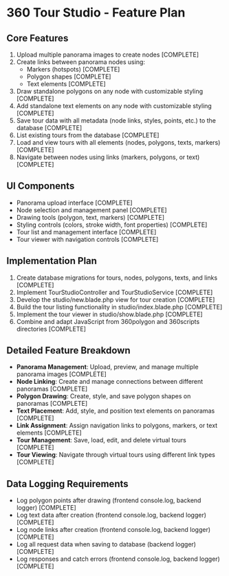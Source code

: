 # 360 Tour Studio - Feature Plan

## Core Features
1. Upload multiple panorama images to create nodes [COMPLETE]
2. Create links between panorama nodes using:
   - Markers (hotspots) [COMPLETE]
   - Polygon shapes [COMPLETE]
   - Text elements [COMPLETE]
3. Draw standalone polygons on any node with customizable styling [COMPLETE]
4. Add standalone text elements on any node with customizable styling [COMPLETE]
5. Save tour data with all metadata (node links, styles, points, etc.) to the database [COMPLETE]
6. List existing tours from the database [COMPLETE]
7. Load and view tours with all elements (nodes, polygons, texts, markers) [COMPLETE]
8. Navigate between nodes using links (markers, polygons, or text) [COMPLETE]

## UI Components
- Panorama upload interface [COMPLETE]
- Node selection and management panel [COMPLETE]
- Drawing tools (polygon, text, markers) [COMPLETE]
- Styling controls (colors, stroke width, font properties) [COMPLETE]
- Tour list and management interface [COMPLETE]
- Tour viewer with navigation controls [COMPLETE]

## Implementation Plan
1. Create database migrations for tours, nodes, polygons, texts, and links [COMPLETE]
2. Implement TourStudioController and TourStudioService [COMPLETE]
3. Develop the studio/new.blade.php view for tour creation [COMPLETE]
4. Build the tour listing functionality in studio/index.blade.php [COMPLETE]
5. Implement the tour viewer in studio/show.blade.php [COMPLETE]
6. Combine and adapt JavaScript from 360polygon and 360scripts directories [COMPLETE]

## Detailed Feature Breakdown
- **Panorama Management**: Upload, preview, and manage multiple panorama images [COMPLETE]
- **Node Linking**: Create and manage connections between different panoramas [COMPLETE]
- **Polygon Drawing**: Create, style, and save polygon shapes on panoramas [COMPLETE]
- **Text Placement**: Add, style, and position text elements on panoramas [COMPLETE]
- **Link Assignment**: Assign navigation links to polygons, markers, or text elements [COMPLETE]
- **Tour Management**: Save, load, edit, and delete virtual tours [COMPLETE]
- **Tour Viewing**: Navigate through virtual tours using different link types [COMPLETE]

## Data Logging Requirements
- Log polygon points after drawing (frontend console.log, backend logger) [COMPLETE]
- Log text data after creation (frontend console.log, backend logger) [COMPLETE]
- Log node links after creation (frontend console.log, backend logger) [COMPLETE]
- Log all request data when saving to database (backend logger) [COMPLETE]
- Log responses and catch errors (frontend console.log, backend logger) [COMPLETE]
